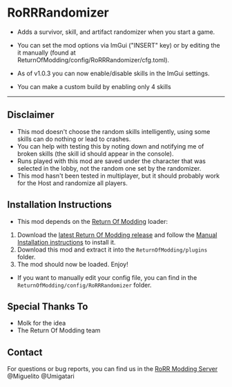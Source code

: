 # RoRRRandomizer
* Adds a survivor, skill, and artifact randomizer when you start a game.
* You can set the mod options via ImGui ("INSERT" key) or by editing the it manually (found at ReturnOfModding/config/RoRRRandomizer/cfg.toml).

* As of v1.0.3 you can now enable/disable skills in the ImGui settings. 
* You can make a custom build by enabling only 4 skills

---

## Disclaimer
* This mod doesn't choose the random skills intelligently, using some skills can do nothing or lead to crashes.
* You can help with testing this by noting down and notifying me of broken skills (the skill id should appear in the console).
* Runs played with this mod are saved under the character that was selected in the lobby, not the random one set by the randomizer.
* This mod hasn't been tested in multiplayer, but it should probably work for the Host and randomize all players.

## Installation Instructions

* This mod depends on the [Return Of Modding](https://github.com/return-of-modding/ReturnOfModding) loader:
1. Download the [latest Return Of Modding release](https://github.com/return-of-modding/ReturnOfModding/releases) and follow the [Manual Installation instructions](https://github.com/return-of-modding/ReturnOfModding#manual-installation) to install it.
2. Download this mod and extract it into the `ReturnOfModding/plugins` folder.
3. The mod should now be loaded. Enjoy!

* If you want to manually edit your config file, you can find in the `ReturnOfModding/config/RoRRRandomizer` folder.
  
## Special Thanks To
* Molk for the idea
* The Return Of Modding team

## Contact
For questions or bug reports, you can find us in the [RoRR Modding Server](https://discord.gg/VjS57cszMq) @Miguelito @Umigatari

